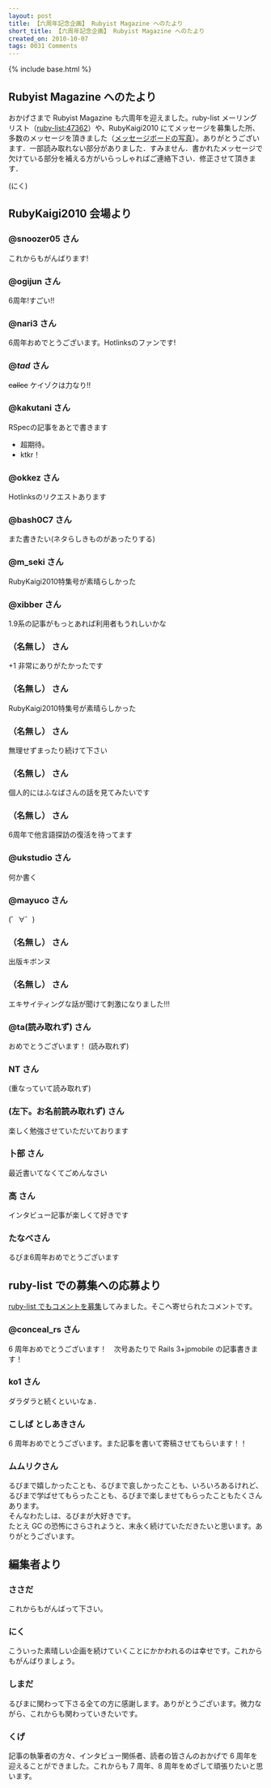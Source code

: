 ```yaml
---
layout: post
title: 【六周年記念企画】 Rubyist Magazine へのたより
short_title: 【六周年記念企画】 Rubyist Magazine へのたより
created_on: 2010-10-07
tags: 0031 Comments
---
```

{% include base.html %}


## Rubyist Magazine へのたより

おかげさまで Rubyist Magazine も六周年を迎えました。ruby-list メーリングリスト（[ruby-list:47362](http://blade.nagaokaut.ac.jp/cgi-bin/scat.rb/ruby/ruby-list/47362)）や、RubyKaigi2010 にてメッセージを募集した所、多数のメッセージを頂きました（[メッセージボードの写真](http://www.flickr.com/photos/kakutani/5010341423/)）。ありがとうございます．一部読み取れない部分がありました．すみません．書かれたメッセージで欠けている部分を補える方がいらっしゃればご連絡下さい．修正させて頂きます．

(にく)

## RubyKaigi2010 会場より

### @snoozer05 さん

これからもがんばります!

### @ogijun さん

6周年!すごい!!

### @nari3 さん

6周年おめでとうございます。Hotlinksのファンです!

### @_tad_ さん

 ~~callcc~~ ケイゾクは力なり!!

### @kakutani さん

RSpecの記事をあとで書きます

* 超期待。
* ktkr！


### @okkez さん

Hotlinksのリクエストあります

### @bash0C7 さん

また書きたい(ネタらしきものがあったりする)

### @m_seki さん

RubyKaigi2010特集号が素晴らしかった

### @xibber さん

1.9系の記事がもっとあれば利用者もうれしいかな

### （名無し） さん

+1 非常にありがたかったです

### （名無し） さん

RubyKaigi2010特集号が素晴らしかった

### （名無し） さん

無理せずまったり続けて下さい

### （名無し） さん

個人的にはふなばさんの話を見てみたいです

### （名無し） さん

6周年で他言語探訪の復活を待ってます

### @ukstudio さん

何か書く

### @mayuco さん

(゜∀゜)

### （名無し） さん

出版キボンヌ

### （名無し） さん

エキサイティングな話が聞けて刺激になりました!!!

### @ta(読み取れず) さん

おめでとうございます！ (読み取れず)

### NT さん

(重なっていて読み取れず) 

### (左下。お名前読み取れず) さん

楽しく勉強させていただいております

### 卜部 さん

最近書いてなくてごめんなさい

### 高 さん

インタビュー記事が楽しくて好きです

### たなべさん

るびま6周年おめでとうございます

## ruby-list での募集への応募より

[ruby-list でもコメントを募集](http://blade.nagaokaut.ac.jp/cgi-bin/scat.rb/ruby/ruby-list/47362)してみました。そこへ寄せられたコメントです。

### @conceal_rs さん

6 周年おめでとうございます！　次号あたりで Rails 3+jpmobile の記事書きます！

### ko1 さん

ダラダラと続くといいなぁ．

### こしば としあきさん

6 周年おめでとうございます。また記事を書いて寄稿させてもらいます！！

### ムムリクさん

るびまで嬉しかったことも、るびまで哀しかったことも、いろいろあるけれど、るびまで学ばせてもらったことも、るびまで楽しませてもらったこともたくさんあります。<br />
そんなわたしは、るびまが大好きです。<br />
たとえ GC の恐怖にさらされようと、末永く続けていただきたいと思います。ありがとうございます。

## 編集者より

### ささだ

これからもがんばって下さい。

### にく

こういった素晴しい企画を続けていくことにかかわれるのは幸せです。これからもがんばりましょう。

### しまだ

るびまに関わって下さる全ての方に感謝します。ありがとうございます。微力ながら、これからも関わっていきたいです。

### くげ

記事の執筆者の方々、インタビュー関係者、読者の皆さんのおかげで 6 周年を迎えることができました。これからも 7 周年、8 周年をめざして頑張りたいと思います。


